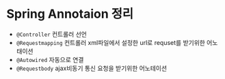 # Spring Annotaion 정리



- `@Controller` 컨트롤러 선언
- `@Requestmapping` 컨트롤러 xml파일에서 설정한 url로 requset를 받기위한 어노태이션
- `@Autowired` 자동으로 연결
- `@Requestbody` ajax비동기 통신 요청을 받기위한 어노테이션